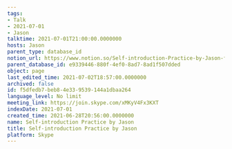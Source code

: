 ```yaml
---
tags:
- Talk
- 2021-07-01
- Jason
talktime: 2021-07-01T21:00:00.0000000
hosts: Jason
parent_type: database_id
notion_url: https://www.notion.so/Self-introduction-Practice-by-Jason-f5dfedb7beb84e339539144a1dbaa264
parent_database_id: e9339446-880f-4ef0-8ad7-8ad1f507dded
object: page
last_edited_time: 2021-07-02T18:57:00.0000000
archived: false
id: f5dfedb7-beb8-4e33-9539-144a1dbaa264
language_level: No limit
meeting_link: https://join.skype.com/xMKyV4Fx3KXT
indexDate: 2021-07-01
created_time: 2021-06-28T20:56:00.0000000
name: Self-introduction Practice by Jason
title: Self-introduction Practice by Jason
platform: Skype
---
```








